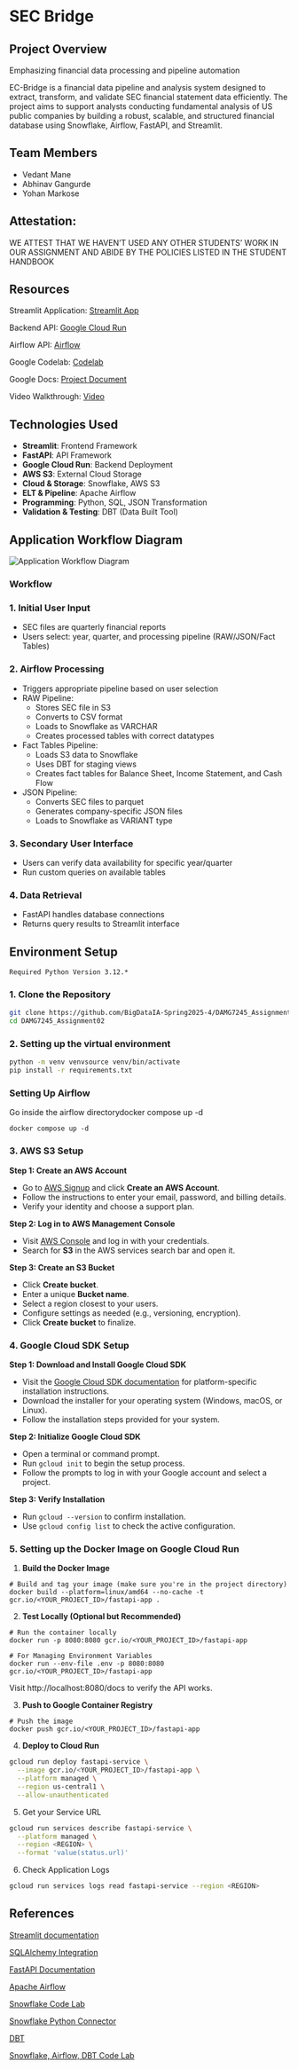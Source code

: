 # SEC Bridge

## Project Overview

Emphasizing financial data processing and pipeline automation

EC-Bridge is a financial data pipeline and analysis system designed to extract, transform, and validate SEC financial statement data efficiently. The project aims to support analysts conducting fundamental analysis of US public companies by building a robust, scalable, and structured financial database using Snowflake, Airflow, FastAPI, and Streamlit.

## Team Members

- Vedant Mane
- Abhinav Gangurde
- Yohan Markose

## Attestation:

WE ATTEST THAT WE HAVEN’T USED ANY OTHER STUDENTS’ WORK IN OUR ASSIGNMENT AND ABIDE BY THE POLICIES LISTED IN THE STUDENT HANDBOOK

## Resources

Streamlit Application: [Streamlit App](https://secbridge.streamlit.app/)

Backend API: [Google Cloud Run](https://fastapi-service-7ss2sa6dka-uc.a.run.app/docs)

Airflow API: [Airflow](http://34.171.240.161:8080)

Google Codelab: [Codelab](https://codelabs-preview.appspot.com/?file_id=1G_vUq91SMNNV23FcLGJ1ADARpDVSipgqq67Mxie8pJI/edit?tab=t.0#1)

Google Docs: [Project Document](https://docs.google.com/document/d/1G_vUq91SMNNV23FcLGJ1ADARpDVSipgqq67Mxie8pJI/edit?tab=t.0)

Video Walkthrough: [Video](https://drive.google.com/file/d/1gRAybJijrtRXynX8-bh1Lo14EUulq4xh/view?usp=sharing)

## Technologies Used

- **Streamlit**: Frontend Framework
- **FastAPI**: API Framework
- **Google Cloud Run**: Backend Deployment
- **AWS S3**: External Cloud Storage
- **Cloud & Storage**: Snowflake, AWS S3
- **ELT & Pipeline**: Apache Airflow
- **Programming**: Python, SQL, JSON Transformation
- **Validation & Testing**: DBT (Data Built Tool)

## Application Workflow Diagram

![Application Workflow Diagram](data_stream.png)

### Workflow
### 1. Initial User Input

- SEC files are quarterly financial reports
- Users select: year, quarter, and processing pipeline (RAW/JSON/Fact Tables)

### 2. Airflow Processing

- Triggers appropriate pipeline based on user selection
- RAW Pipeline:
    - Stores SEC file in S3
    - Converts to CSV format
    - Loads to Snowflake as VARCHAR
    - Creates processed tables with correct datatypes
- Fact Tables Pipeline:
    - Loads S3 data to Snowflake
    - Uses DBT for staging views
    - Creates fact tables for Balance Sheet, Income Statement, and Cash Flow
- JSON Pipeline:
    - Converts SEC files to parquet
    - Generates company-specific JSON files
    - Loads to Snowflake as VARIANT type

### 3. Secondary User Interface

- Users can verify data availability for specific year/quarter
- Run custom queries on available tables

### 4. Data Retrieval

- FastAPI handles database connections
- Returns query results to Streamlit interface

## Environment Setup

```
Required Python Version 3.12.*
```

### 1. Clone the Repository

```bash
git clone https://github.com/BigDataIA-Spring2025-4/DAMG7245_Assignment02.git
cd DAMG7245_Assignment02
```

### 2. Setting up the virtual environment

```bash
python -m venv venvsource venv/bin/activate
pip install -r requirements.txt
```
### Setting Up Airflow

Go inside the airflow directorydocker compose up -d
```
docker compose up -d
```

### 3. AWS S3 Setup

**Step 1: Create an AWS Account**

- Go to [AWS Signup](https://aws.amazon.com/) and click **Create an AWS Account**.
- Follow the instructions to enter your email, password, and billing details.
- Verify your identity and choose a support plan.

**Step 2: Log in to AWS Management Console**

- Visit [AWS Console](https://aws.amazon.com/console/) and log in with your credentials.
- Search for **S3** in the AWS services search bar and open it.

**Step 3: Create an S3 Bucket**

- Click **Create bucket**.
- Enter a unique **Bucket name**.
- Select a region closest to your users.
- Configure settings as needed (e.g., versioning, encryption).
- Click **Create bucket** to finalize.

### 4. Google Cloud SDK Setup

**Step 1: Download and Install Google Cloud SDK**

- Visit the [Google Cloud SDK documentation](https://cloud.google.com/sdk/docs/install) for platform-specific installation instructions.
- Download the installer for your operating system (Windows, macOS, or Linux).
- Follow the installation steps provided for your system.

**Step 2: Initialize Google Cloud SDK**

- Open a terminal or command prompt.
- Run `gcloud init` to begin the setup process.
- Follow the prompts to log in with your Google account and select a project.

**Step 3: Verify Installation**

- Run `gcloud --version` to confirm installation.
- Use `gcloud config list` to check the active configuration.

### 5. Setting up the Docker Image on Google Cloud Run

1. **Build the Docker Image**

```docker
# Build and tag your image (make sure you're in the project directory)
docker build --platform=linux/amd64 --no-cache -t gcr.io/<YOUR_PROJECT_ID>/fastapi-app .

```

2. **Test Locally (Optional but Recommended)**

```docker
# Run the container locally
docker run -p 8080:8080 gcr.io/<YOUR_PROJECT_ID>/fastapi-app

# For Managing Environment Variables
docker run --env-file .env -p 8080:8080 gcr.io/<YOUR_PROJECT_ID>/fastapi-app
```

Visit http://localhost:8080/docs to verify the API works.

3. **Push to Google Container Registry**

```docker
# Push the image
docker push gcr.io/<YOUR_PROJECT_ID>/fastapi-app
```

4. **Deploy to Cloud Run**

```bash
gcloud run deploy fastapi-service \
  --image gcr.io/<YOUR_PROJECT_ID>/fastapi-app \
  --platform managed \
  --region us-central1 \
  --allow-unauthenticated  
```

5. Get your Service URL

```bash
gcloud run services describe fastapi-service \
  --platform managed \
  --region <REGION> \
  --format 'value(status.url)'
```

6. Check Application Logs

```bash
gcloud run services logs read fastapi-service --region <REGION>
```

## References

[Streamlit documentation](https://docs.streamlit.io/)

[SQLAlchemy Integration](https://fastapi.tiangolo.com/tutorial/sql-databases/)

[FastAPI Documentation](https://fastapi.tiangolo.com/)

[Apache Airflow](https://airflow.apache.org/docs/)

[Snowflake Code Lab]( https://quickstarts.snowflake.com/guide/getting_started_with_snowflake/index.html#0)

[Snowflake Python Connector](https://docs.snowflake.com/en/user-guide/python-connector)

[DBT](https://docs.getdbt.com/)

[Snowflake, Airflow, DBT Code Lab](https://quickstarts.snowflake.com/guide/data_engineering_with_apache_airflow/index.html?index=..%2F..index#0)
